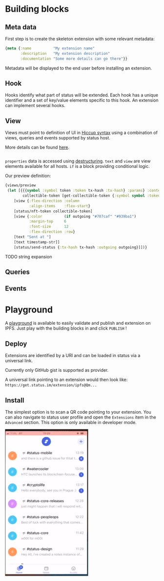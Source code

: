 # Building blocks

## Meta data

First step is to create the skeleton extension with some relevant metadata:

```clojure
{meta {:name          "My extension name"
       :description   "My extension description"
       :documentation "Some more details can go there"}}
```

Metadata will be displayed to the end user before installing an extension.

## Hook

Hooks identify what part of status will be extended. Each hook has a unique identifier and a set of key/value elements specific to this hook.
An extension can implement several hooks.

## View 

Views must point to definition of UI in [Hiccup syntax](https://github.com/weavejester/hiccup/wiki/Syntax) using a combination of views, queries and events supported by status host.

More details can be found [here](https://status-im.github.io/pluto/docs/concepts/Anatomy.html).


```clojure

```

`properties` data is accessed using [destructuring](https://status-im.github.io/pluto/docs/concepts/View.html#destructuring).
`text` and `view` are view elements available for all hosts.
`if` is a block providing conditional logic.

Our preview definition:

```clojure
{views/preview
 (let [{{{symbol :symbol token :token tx-hash :tx-hash} :params} :content outgoing :outgoing timestamp-str :timestamp-str} properties
        collectible-token [get-collectible-token {:symbol symbol :token token}]]
    [view {:flex-direction :column
           :align-items    :flex-start}
    [status/nft-token collectible-token]
    [view {:color          (if outgoing "#707caf" "#939ba1")
           :margin-top     6
           :font-size      12
           :flex-direction :row}
    [text "Sent at "]
    [text timestamp-str]]
    [status/send-status {:tx-hash tx-hash :outgoing outgoing}]])}
```

TODO string expansion

## Queries

## Events

# Playground

A [playground](https://status-im.github.io/pluto/try.html) is available to easily validate and publish and extension on IPFS. Just play with the building blocks in and click `PUBLISH` !

## Deploy

Extensions are identified by a URI and can be loaded in status via a universal link.

Currently only GitHub gist is supported as provider.

A universal link pointing to an extension would then look like: `https://get.status.im/extension/ipfs@Qm...`

## Install

The simplest option is to scan a QR code pointing to your extension. You can also navigate to status user profile and open the `Extensions` item in the `Advanced` section.
This option is only available in developer mode.

![Install](thumbnails/install-extension.gif)